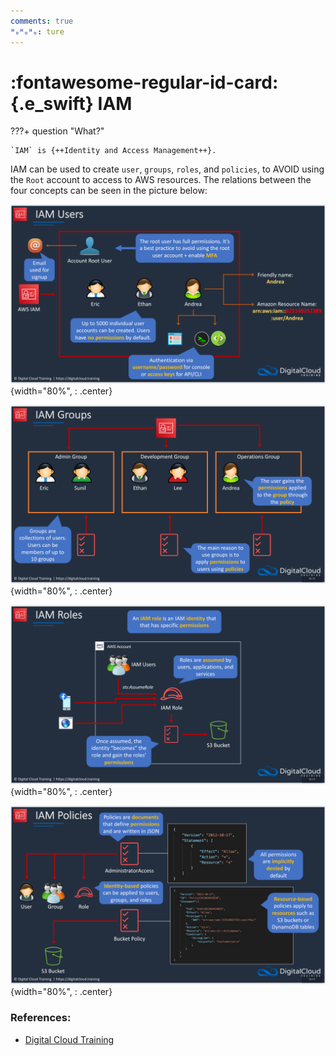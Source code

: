 ```yaml
---
comments: true
ᴴₒᴴₒᴴₒ: ture
---
```


# **:fontawesome-regular-id-card:{.e_swift} IAM**

???+ question "What?"

    `IAM` is {++Identity and Access Management++}.
    
IAM can be used to create `user`, `groups`, `roles`, and `policies`, to AVOID using the `Root` account to access to AWS resources. The relations between the four concepts can be seen in the picture below:
    
![picture 5](picture/IAM_user.png){width="80%", : .center}

![picture 6](picture/IAM_group.png){width="80%", : .center}  

![picture 7](picture/IAM_roles.png){width="80%", : .center}  

![picture 8](picture/IAM_policies.png){width="80%", : .center}  


### **References:**

- [Digital Cloud Training](https://digitalcloud.training/)
